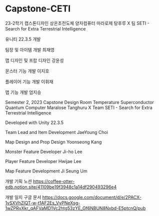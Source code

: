 # Capstone-CETI
23-2학기 캡스톤디자인 
상온초전도체 양자컴퓨터 마라로제 탕후루 X 팀 
SETI - Search for Extra Terrestrial Intelligence

유니티 22.3.5 개발

팀장 및 아이템 개발 최재영

맵 디자인 및 프랍 디자인 강윤성

몬스터 기능 개발 이지호

플레이어 기능 개발 이휘재

맵 기능 개발 엄지승



Semester 2, 2023 Capstone Design 
Room Temperature Superconductor Quantum Computer Maralose Tanghuru X Team 
SETI - Search for Extra Terrestrial Intelligence

Developed with Unity 22.3.5

Team Lead and Item Development JaeYoung Choi

Map Design and Prop Design Yoonseong Kang

Monster Feature Developer  Ji-ho Lee

Player Feature Developer Hwijae Lee

Map Feature Development  Ji Seung Um


개발 기획 노션 
https://coffee-otter-edb.notion.site/41109be19f3948c1a14df290493296e4

개발 일지 구글 문서
https://docs.google.com/document/d/e/2PACX-1vSXVhZlQT-w-t1AF2Es_VvPNeXsg-1wZPRvXkr_qAFVaMD1Vc2htg53zYE_Gf6NBUN8Nxbd-E5ptcnQ/pub

